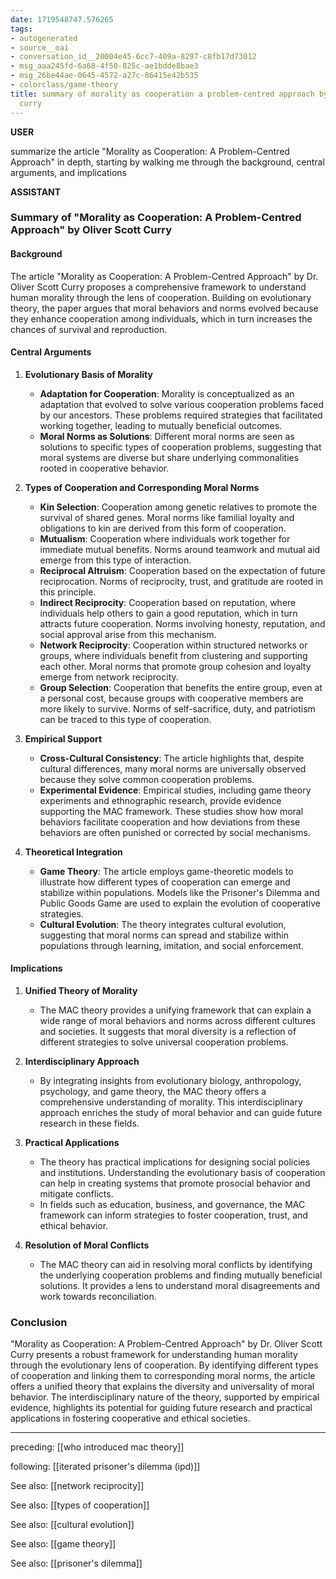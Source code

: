 ```yaml
---
date: 1719548747.576265
tags:
- autogenerated
- source__oai
- conversation_id__20004e45-6cc7-409a-8297-c8fb17d73012
- msg_aaa245fd-6a68-4f50-825c-ae1bdde8bae3
- msg_26be44ae-0645-4572-a27c-86415e42b535
- colorclass/game-theory
title: summary of morality as cooperation a problem-centred approach by oliver scott
  curry
---
```


**USER**

summarize the article "Morality as Cooperation: A Problem-Centred Approach" in depth, starting by walking me through the background, central arguments, and implications


**ASSISTANT**

### Summary of "Morality as Cooperation: A Problem-Centred Approach" by Oliver Scott Curry

#### Background

The article "Morality as Cooperation: A Problem-Centred Approach" by Dr. Oliver Scott Curry proposes a comprehensive framework to understand human morality through the lens of cooperation. Building on evolutionary theory, the paper argues that moral behaviors and norms evolved because they enhance cooperation among individuals, which in turn increases the chances of survival and reproduction.

#### Central Arguments

1. **Evolutionary Basis of Morality**
   - **Adaptation for Cooperation**: Morality is conceptualized as an adaptation that evolved to solve various cooperation problems faced by our ancestors. These problems required strategies that facilitated working together, leading to mutually beneficial outcomes.
   - **Moral Norms as Solutions**: Different moral norms are seen as solutions to specific types of cooperation problems, suggesting that moral systems are diverse but share underlying commonalities rooted in cooperative behavior.

2. **Types of Cooperation and Corresponding Moral Norms**
   - **Kin Selection**: Cooperation among genetic relatives to promote the survival of shared genes. Moral norms like familial loyalty and obligations to kin are derived from this form of cooperation.
   - **Mutualism**: Cooperation where individuals work together for immediate mutual benefits. Norms around teamwork and mutual aid emerge from this type of interaction.
   - **Reciprocal Altruism**: Cooperation based on the expectation of future reciprocation. Norms of reciprocity, trust, and gratitude are rooted in this principle.
   - **Indirect Reciprocity**: Cooperation based on reputation, where individuals help others to gain a good reputation, which in turn attracts future cooperation. Norms involving honesty, reputation, and social approval arise from this mechanism.
   - **Network Reciprocity**: Cooperation within structured networks or groups, where individuals benefit from clustering and supporting each other. Moral norms that promote group cohesion and loyalty emerge from network reciprocity.
   - **Group Selection**: Cooperation that benefits the entire group, even at a personal cost, because groups with cooperative members are more likely to survive. Norms of self-sacrifice, duty, and patriotism can be traced to this type of cooperation.

3. **Empirical Support**
   - **Cross-Cultural Consistency**: The article highlights that, despite cultural differences, many moral norms are universally observed because they solve common cooperation problems.
   - **Experimental Evidence**: Empirical studies, including game theory experiments and ethnographic research, provide evidence supporting the MAC framework. These studies show how moral behaviors facilitate cooperation and how deviations from these behaviors are often punished or corrected by social mechanisms.

4. **Theoretical Integration**
   - **Game Theory**: The article employs game-theoretic models to illustrate how different types of cooperation can emerge and stabilize within populations. Models like the Prisoner's Dilemma and Public Goods Game are used to explain the evolution of cooperative strategies.
   - **Cultural Evolution**: The theory integrates cultural evolution, suggesting that moral norms can spread and stabilize within populations through learning, imitation, and social enforcement.

#### Implications

1. **Unified Theory of Morality**
   - The MAC theory provides a unifying framework that can explain a wide range of moral behaviors and norms across different cultures and societies. It suggests that moral diversity is a reflection of different strategies to solve universal cooperation problems.

2. **Interdisciplinary Approach**
   - By integrating insights from evolutionary biology, anthropology, psychology, and game theory, the MAC theory offers a comprehensive understanding of morality. This interdisciplinary approach enriches the study of moral behavior and can guide future research in these fields.

3. **Practical Applications**
   - The theory has practical implications for designing social policies and institutions. Understanding the evolutionary basis of cooperation can help in creating systems that promote prosocial behavior and mitigate conflicts.
   - In fields such as education, business, and governance, the MAC framework can inform strategies to foster cooperation, trust, and ethical behavior.

4. **Resolution of Moral Conflicts**
   - The MAC theory can aid in resolving moral conflicts by identifying the underlying cooperation problems and finding mutually beneficial solutions. It provides a lens to understand moral disagreements and work towards reconciliation.

### Conclusion

"Morality as Cooperation: A Problem-Centred Approach" by Dr. Oliver Scott Curry presents a robust framework for understanding human morality through the evolutionary lens of cooperation. By identifying different types of cooperation and linking them to corresponding moral norms, the article offers a unified theory that explains the diversity and universality of moral behavior. The interdisciplinary nature of the theory, supported by empirical evidence, highlights its potential for guiding future research and practical applications in fostering cooperative and ethical societies.


---

preceding: [[who introduced mac theory]]  


following: [[iterated prisoner's dilemma (ipd)]]

See also: [[network reciprocity]]


See also: [[types of cooperation]]


See also: [[cultural evolution]]


See also: [[game theory]]


See also: [[prisoner's dilemma]]